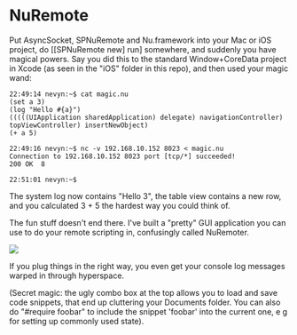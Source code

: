 NuRemote
==========

Put AsyncSocket, SPNuRemote and Nu.framework into your Mac or iOS project, do [[SPNuRemote new] run] somewhere, and suddenly you have magical powers. Say you did this to the standard Window+CoreData project in Xcode (as seen in the "iOS" folder in this repo), and then used your magic wand:

    22:49:14 nevyn:~$ cat magic.nu
    (set a 3)
    (log "Hello #{a}")
    (((((UIApplication sharedApplication) delegate) navigationController) topViewController) insertNewObject)
    (+ a 5)

    22:49:16 nevyn:~$ nc -v 192.168.10.152 8023 < magic.nu 
    Connection to 192.168.10.152 8023 port [tcp/*] succeeded!
    200 OK	8
    
    22:51:01 nevyn:~$

The system log now contains "Hello 3", the table view contains a new row, and you calculated 3 + 5 the hardest way you could think of.

The fun stuff doesn't end there. I've built a "pretty" GUI application you can use to do your remote scripting in, confusingly called NuRemoter.

<img src="http://f.cl.ly/items/0o0e3z0h3t2T1V422V1x/Screen%20Shot%202011-10-30%20at%2022.24.40.png" />

If you plug things in the right way, you even get your console log messages warped in through hyperspace.

(Secret magic: the ugly combo box at the top allows you to load and save code snippets, that end up cluttering your Documents folder. You can also do "#require foobar" to include the snippet 'foobar' into the current one, e g for setting up commonly used state).